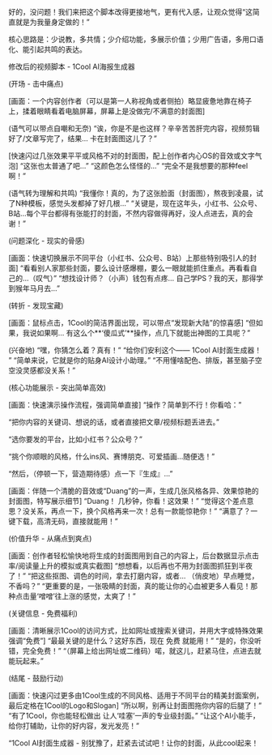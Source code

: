 好的，没问题！我们来把这个脚本改得更接地气，更有代入感，让观众觉得“这简直就是为我量身定做的！”

核心思路是：少说教，多共情；少介绍功能，多展示价值；少用广告语，多用口语化、能引起共鸣的表达。

修改后的视频脚本 - 1Cool AI海报生成器

(开场 - 击中痛点)

[画面：一个内容创作者（可以是第一人称视角或者侧拍）略显疲惫地靠在椅子上，揉着眼睛看着电脑屏幕，屏幕上是没做完/不满意的封面图]

(语气可以带点自嘲和无奈)
“诶，你是不是也这样？辛辛苦苦肝完内容，视频剪辑好了/文章写完了，结果… 卡在封面图这儿了？”

[快速闪过几张效果平平或风格不对的封面图，配上创作者内心OS的音效或文字气泡]
“这张也太普通了吧…”
“这颜色怎么怪怪的…”
“完全不是我想要的那种feel啊！”

(语气转为理解和共鸣)
“我懂你！真的，为了这张脸面（封面图），熬夜到凌晨，试了N种模板，感觉头发都掉了好几根…”
“关键是，现在这年头，小红书、公众号、B站…每个平台都得有张能打的封面，不然内容做得再好，没人点进去，真的会谢！”

(问题深化 - 现实的骨感)

[画面：快速切换展示不同平台（小红书、公众号、B站）上那些特别吸引人的封面]
“看看别人家那些封面，要么设计感爆棚，要么一眼就能抓住重点。再看看自己的…（叹气）”
“想找设计师？（小声）钱包有点疼… 自己学PS？我的天，那得学到猴年马月去…”

(转折 - 发现宝藏)

[画面：鼠标点击，1Cool的简洁界面出现，可以带点“发现新大陆”的惊喜感]
“但如果，我说如果啊… 有这么个**‘傻瓜式’**操作，点几下就能出神图的工具呢？”

(兴奋地)
“嘿，你猜怎么着？真有！”
“给你们安利这个—— 1Cool AI封面生成器！ ”
“简单来说，它就是你的贴身AI设计小助理。”
“不用懂啥配色、排版，甚至脑子空空没灵感都没关系！”

(核心功能展示 - 突出简单高效)

[画面：快速演示操作流程，强调简单直接]
“操作？简单到不行！你看哈：”

“把你内容的关键词、想说的话，或者直接把文章/视频标题丢进去。”

“选你要发的平台，比如小红书？公众号？”

“挑个你顺眼的风格，什么ins风、赛博朋克、可爱插画…随便选！”

“然后，（停顿一下，营造期待感）点一下『生成』…”

[画面：伴随一个清脆的音效或“Duang”的一声，生成几张风格各异、效果惊艳的封面图，特写展示细节]
“Duang！ 几秒钟，你看！这效果！”
“觉得这个差点意思？没关系，再点一下，换个风格再来一次！总有一款能惊艳你！”
“满意了？一键下载，高清无码，直接就能用！”

(价值升华 - 从痛点到爽点)

[画面：创作者轻松愉快地将生成的封面图用到自己的内容上，后台数据显示点击率/阅读量上升的模拟或真实截图]
“想想看，以后再也不用为封面图抓狂到半夜了！”
“把这些抠图、调色的时间，拿去打磨内容，或者… （俏皮地）早点睡觉，不香吗？”
“更重要的是，一张吸睛的封面，真的能让你的心血被更多人看见！那种点击量‘噌噌’往上涨的感觉，太爽了！”

(关键信息 - 免费福利)

[画面：清晰展示1Cool的访问方式，比如网址或搜索关键词，并用大字或特殊效果强调“免费”]
“最最关键的是什么？这好东西，现在 免费 就能用！”
“是的，你没听错，完全免费！”
“（屏幕上给出网址或二维码）喏，就这儿，赶紧马住，点进去就能玩起来。”

(结尾 - 鼓励行动)

[画面：快速闪过更多由1Cool生成的不同风格、适用于不同平台的精美封面案例，最后定格在1Cool的Logo和Slogan]
“所以啊，别再让封面图拖你内容的后腿了！”
“有了1Cool，你也能轻松做出 让人‘哇塞’一声的专业级封面。”
“让这个AI小能手，给你打辅助，让你的好内容，发光发亮！”

“1Cool AI封面生成器 - 别犹豫了，赶紧去试试吧！让你的封面，从此cool起来！